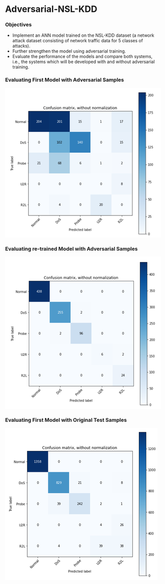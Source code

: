 # Adversarial-NSL-KDD

### Objectives
- Implement an ANN model trained on the NSL-KDD dataset (a network attack dataset consisting of network traffic data for 5 classes of attacks).
- Further strengthen the model using adversarial training.
- Evaluate the performance of the models and compare both systems, i.e., the systems which
will be developed with and without adversarial training.

### Evaluating First Model with Adversarial Samples

!["Evaluating first model with adversarial samples"](Eval_first_adv_samples.png)

### Evaluating re-trained Model with Adversarial Samples

![Evaluating re-trained model with adversarial samples](eval_retrained_adv_samples.png)

### Evaluating First Model with Original Test Samples

![Evaluating first model with original test samples](eval_first_original_samples.png)
